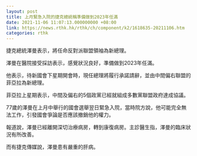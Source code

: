 ```yaml
---
layout: post
title: 上月緊急入院的捷克總統稱準備做到2023年任滿
date: 2021-11-06 11:07:13.000000000 +08:00
link: https://news.rthk.hk/rthk/ch/component/k2/1618635-20211106.htm
categories: rthk
---
```


捷克總統澤曼表示，將任命反對派聯盟領袖為新總理。

澤曼在醫院接受採訪表示，感覺狀況良好，準備做到2023年任滿。

他表示，待新國會下星期開會時，現任總理將履行承諾請辭，並由中間偏右聯盟的菲亞拉為新總理。

菲亞拉上星期表示，中間及偏右的5個政黨已經就組成多數黨聯盟政府達成協議。

77歲的澤曼在上月中舉行的國會選舉翌日緊急入院，當時院方說，他可能完全無法工作，引發國會爭論是否應該撤銷他的權力。

報道說，澤曼已經離開深切治療病房，轉到康復病房。主診醫生指，澤曼的臨床狀況有所改善。 

而有捷克傳媒說，澤曼患有嚴重的肝病。
